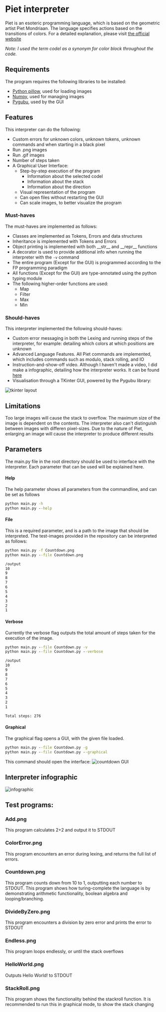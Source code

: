 # Piet interpreter
Piet is an esoteric programming language, which is based on the geometric artist Piet Mondriaan. The language specifies actions based on the transitions of colors. For a detailed explanation, please visit [the official website](https://www.dangermouse.net/esoteric/piet.html)

_Note: I used the term codel as a synonym for color block throughout the code._

## Requirements
The program requires the following libraries to be installed:
- [Python pillow](https://pillow.readthedocs.io/en/stable/), used for loading images
- [Numpy](https://numpy.org/), used for managing images
- [Pygubu](https://pypi.org/project/pygubu/), used by the GUI

## Features
This interpreter can do the following:
- Custom errors for unknown colors, unknown tokens, unknown commands and when starting in a black pixel
- Run .png images
- Run .gif images
- Number of steps taken
- A Graphical User Interface:
    - Step-by-step execution of the program
        - Information about the selected codel
        - Information about the stack
        - Information about the direction
    - Visual representation of the program
    - Can open files without restarting the GUI
    - Can scale images, to better visualize the program


### Must-haves
The must-haves are implemented as follows:
- Classes are implemented as Tokens, Errors and data structures
- Inheritance is implemented with Tokens and Errors
- Object printing is implemented with both \_\_str__ and \_\_repr__ functions
- A decorator is used to provide additional info when running the interpreter with the ```-v``` command
- The entire program (Except for the GUI) is programmed according to the FP programming paradigm
- All functions (Except for the GUI) are type-annotated using the python typing module
- The following higher-order functions are used:
    - Map
    - Filter
    - Max
    - Min

### Should-haves
This interpreter implemented the following should-haves:
- Custom error messaging in both the Lexing and running steps of the interpreter, for example: detailing which colors at which positions are unknown
- Advanced Language Features. All Piet commands are implemented, which includes commands such as modulo, stack rolling, and IO
- Instruction-and-show-off video. Although I haven't made a video, I did make a infographic, detailing how the interpreter works. It can be found [here](#interpreter-infographic)
- Visualisation through a TKinter GUI, powered by the Pygubu library: 

![tkinter layout](/Info/GUI_Layout.PNG?raw=true)

## Limitations
Too large images will cause the stack to overflow. The maximum size of the image is dependent on the contents.
The interpreter also can't distinguish between images with differen pixel-sizes. Due to the nature of Piet, enlarging an image will cause the interpreter to produce different results


## Parameters
The main.py file in the root directory should be used to interface with the interpreter. Each parameter that can be used will be explained here.

#### Help
The help parameter shows all parameters from the commandline, and can be set as follows
```cmd
python main.py -h
python main.py --help
```

#### File
This is a required parameter, and is a path to the image that should be interpreted. The test-images provided in the repository can be interpreted as follows:
```cmd
python main.py -f Countdown.png
python main.py --file Countdown.png

/output 
10
9
8
7
6
5
4
3
2
1

```

#### Verbose
Currently the verbose flag outputs the total amount of steps taken for the execution of the image.
```cmd
python main.py --file Countdown.py -v
python main.py --file Countdown.py --verbose

/output
10
9
8
7
6
5
4
3
2
1

Total steps: 276

```


#### Graphical
The graphical flag opens a GUI, with the given file loaded.
```cmd
python main.py --file Countdown.py -g
python main.py --file Countdown.py --graphical
```
This command should open the interface:
![countdown GUI](/Info/countdown_GUI.PNG?raw=true)


## Interpreter infographic
![infographic](/Info/poster.png?raw=true)

## Test programs:
### Add.png
This program calculates 2+2 and output it to STDOUT
### ColorError.png
This program encounters an error during lexing, and returns the full list of errors.
### Countdown.png
This program counts down from 10 to 1, outputting each number to STDOUT. This program shows how turing-complete the language is by demonstrating arithmetic functionality, boolean algebra and looping/branching.
### DivideByZero.png
This program encounters a division by zero error and prints the error to STDOUT
### Endless.png
This program loops endlessly, or until the stack overflows
### HelloWorld.png
Outputs Hello World! to STDOUT
### StackRoll.png
This program shows the functionality behind the stackroll function. It is recommended to run this in graphical mode, to show the stack changing
